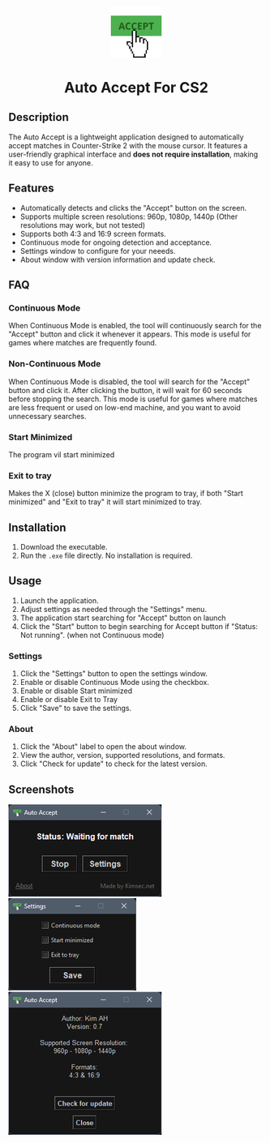 <p align="center" width="10%">
    <img width="20%" src="Screenshots/logo.png">
</p>

# <p align="center">Auto Accept For CS2</p>

## Description

The Auto Accept is a lightweight application designed to automatically accept matches in Counter-Strike 2 with the mouse cursor. It features a user-friendly graphical interface and __does not require installation__, making it easy to use for anyone.

## Features
- Automatically detects and clicks the "Accept" button on the screen.
- Supports multiple screen resolutions: 960p, 1080p, 1440p (Other resolutions may work, but not tested)
- Supports both 4:3 and 16:9 screen formats.
- Continuous mode for ongoing detection and acceptance.
- Settings window to configure for your neeeds.
- About window with version information and update check.


## FAQ
### Continuous Mode

When Continuous Mode is enabled, the tool will continuously search for the "Accept" button and click it whenever it appears. This mode is useful for games where matches are frequently found.

### Non-Continuous Mode

When Continuous Mode is disabled, the tool will search for the "Accept" button and click it. After clicking the button, it will wait for 60 seconds before stopping the search. This mode is useful for games where matches are less frequent or used on low-end machine, and you want to avoid unnecessary searches.

### Start Minimized

The program vil start minimized

### Exit to tray

Makes the X (close) button minimize the program to tray, if both "Start minimized" and "Exit to tray" it will start minimized to tray. 

## Installation
1. Download the executable.
2. Run the `.exe` file directly. No installation is required.

## Usage
1. Launch the application.
2. Adjust settings as needed through the "Settings" menu.
3. The application start searching for "Accept" button on launch
4. Click the "Start" button to begin searching for Accept button if "Status: Not running". (when not Continuous mode)

### Settings

1. Click the "Settings" button to open the settings window.
2. Enable or disable Continuous Mode using the checkbox.
3. Enable or disable Start minimized
4. Enable or disable Exit to Tray
5. Click "Save" to save the settings.

### About

1. Click the "About" label to open the about window.
2. View the author, version, supported resolutions, and formats.
3. Click "Check for update" to check for the latest version.

## Screenshots
![Main Window](Screenshots/main_window.png)
![Settings Window](Screenshots/settings_window.png)
![About Window](Screenshots/about_window.png)
